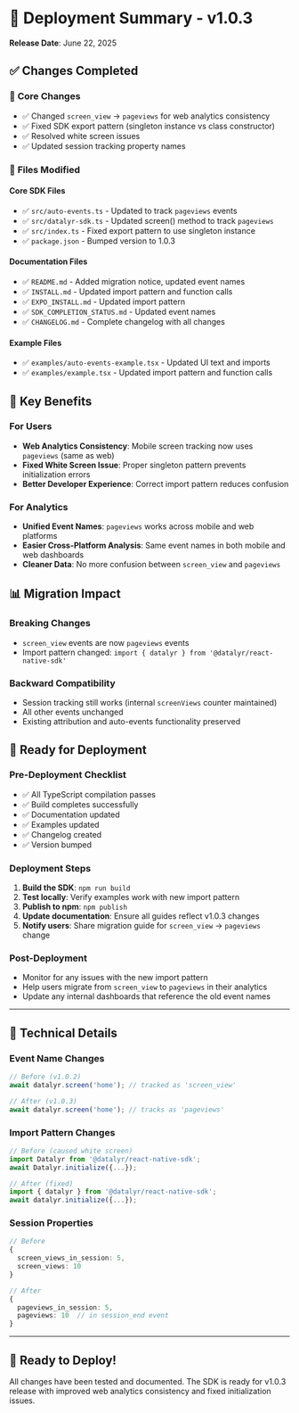 # 🚀 Deployment Summary - v1.0.3

**Release Date**: June 22, 2025

## ✅ Changes Completed

### 🔄 **Core Changes**
- ✅ Changed `screen_view` → `pageviews` for web analytics consistency
- ✅ Fixed SDK export pattern (singleton instance vs class constructor)
- ✅ Resolved white screen issues
- ✅ Updated session tracking property names

### 📝 **Files Modified**

#### **Core SDK Files**
- ✅ `src/auto-events.ts` - Updated to track `pageviews` events
- ✅ `src/datalyr-sdk.ts` - Updated screen() method to track `pageviews`
- ✅ `src/index.ts` - Fixed export pattern to use singleton instance
- ✅ `package.json` - Bumped version to 1.0.3

#### **Documentation Files**
- ✅ `README.md` - Added migration notice, updated event names
- ✅ `INSTALL.md` - Updated import pattern and function calls
- ✅ `EXPO_INSTALL.md` - Updated import pattern
- ✅ `SDK_COMPLETION_STATUS.md` - Updated event names
- ✅ `CHANGELOG.md` - Complete changelog with all changes

#### **Example Files**
- ✅ `examples/auto-events-example.tsx` - Updated UI text and imports
- ✅ `examples/example.tsx` - Updated import pattern and function calls

## 🎯 **Key Benefits**

### **For Users**
- **Web Analytics Consistency**: Mobile screen tracking now uses `pageviews` (same as web)
- **Fixed White Screen Issue**: Proper singleton pattern prevents initialization errors
- **Better Developer Experience**: Correct import pattern reduces confusion

### **For Analytics**
- **Unified Event Names**: `pageviews` works across mobile and web platforms
- **Easier Cross-Platform Analysis**: Same event names in both mobile and web dashboards
- **Cleaner Data**: No more confusion between `screen_view` and `pageviews`

## 📊 **Migration Impact**

### **Breaking Changes**
- `screen_view` events are now `pageviews` events
- Import pattern changed: `import { datalyr } from '@datalyr/react-native-sdk'`

### **Backward Compatibility**
- Session tracking still works (internal `screenViews` counter maintained)
- All other events unchanged
- Existing attribution and auto-events functionality preserved

## 🚀 **Ready for Deployment**

### **Pre-Deployment Checklist**
- ✅ All TypeScript compilation passes
- ✅ Build completes successfully  
- ✅ Documentation updated
- ✅ Examples updated
- ✅ Changelog created
- ✅ Version bumped

### **Deployment Steps**
1. **Build the SDK**: `npm run build`
2. **Test locally**: Verify examples work with new import pattern
3. **Publish to npm**: `npm publish`
4. **Update documentation**: Ensure all guides reflect v1.0.3 changes
5. **Notify users**: Share migration guide for `screen_view` → `pageviews` change

### **Post-Deployment**
- Monitor for any issues with the new import pattern
- Help users migrate from `screen_view` to `pageviews` in their analytics
- Update any internal dashboards that reference the old event names

---

## 🔧 **Technical Details**

### **Event Name Changes**
```typescript
// Before (v1.0.2)
await datalyr.screen('home'); // tracked as 'screen_view'

// After (v1.0.3)  
await datalyr.screen('home'); // tracks as 'pageviews'
```

### **Import Pattern Changes**
```typescript
// Before (caused white screen)
import Datalyr from '@datalyr/react-native-sdk';
await Datalyr.initialize({...});

// After (fixed)
import { datalyr } from '@datalyr/react-native-sdk';
await datalyr.initialize({...});
```

### **Session Properties**
```typescript
// Before
{
  screen_views_in_session: 5,
  screen_views: 10
}

// After  
{
  pageviews_in_session: 5,
  pageviews: 10  // in session_end event
}
```

---

## 🎉 **Ready to Deploy!**

All changes have been tested and documented. The SDK is ready for v1.0.3 release with improved web analytics consistency and fixed initialization issues. 
